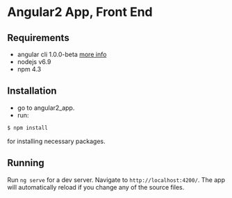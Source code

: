 # Angular2 App, Front End

## Requirements
* angular cli 1.0.0-beta [more info](https://github.com/angular/angular-cli)
* nodejs v6.9
* npm 4.3

## Installation
* go to angular2_app.
* run:
```bash
$ npm install
```
for installing necessary packages.

## Running
Run `ng serve` for a dev server. Navigate to `http://localhost:4200/`. The app will automatically reload if you change any of the source files.

